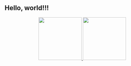 ## Hello, world!!!
<div align="center">
  <a href="https://github.com/gbarth">
  <img height="140em" src="https://github-readme-stats.vercel.app/api?username=gbarth&show_icons=true&theme=dark&include_all_commits=true&count_private=true"/>
  <img height="140em" src="https://github-readme-stats.vercel.app/api/top-langs/?username=gbarth&layout=compact&langs_count=7&theme=dark"/>
</div>
